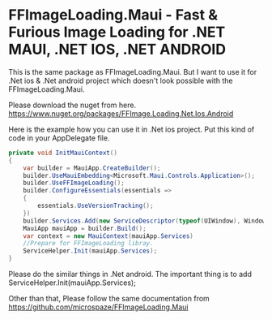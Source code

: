 # FFImageLoading.Maui - Fast & Furious Image Loading for .NET MAUI, .NET IOS, .NET ANDROID
This is the same package as FFImageLoading.Maui. But I want to use it for .Net ios & .Net android project which doesn't look possible with the FFImageLoading.Maui.

Please download the nuget from here.
https://www.nuget.org/packages/FFImage.Loading.Net.Ios.Android

Here is the example how you can use it in .Net ios project.
Put this kind of code in your AppDelegate file.

```csharp
private void InitMauiContext()
{
    var builder = MauiApp.CreateBuilder();
    builder.UseMauiEmbedding<Microsoft.Maui.Controls.Application>();
    builder.UseFFImageLoading();
    builder.ConfigureEssentials(essentials =>
    {
        essentials.UseVersionTracking();
    })
    builder.Services.Add(new ServiceDescriptor(typeof(UIWindow), Window))
    MauiApp mauiApp = builder.Build();
    var context = new MauiContext(mauiApp.Services)
    //Prepare for FFImageLoading libray.
    ServiceHelper.Init(mauiApp.Services);
}
```

Please do the similar things in .Net android. The important thing is to add  
ServiceHelper.Init(mauiApp.Services);

Other than that, Please follow the same documentation from 
https://github.com/microspaze/FFImageLoading.Maui